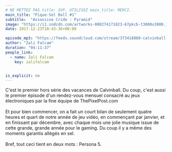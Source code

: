 ```yaml
---
# NE METTEZ PAS title: SVP. UTILISEZ main_title: MERCI.
main_title: "Pique-Sel Ball #1"
subtitle:  "Assassine Cride : Pyramid"
image: "https://i1.sndcdn.com/artworks-000274171823-67pkcb-t3000x3000.jpg"
date: 2017-12-23T10:43:36+00:00

episode_mp3: "https://feeds.soundcloud.com/stream/373418888-calvinball-radio-pique-sel-ball-1-assassine-cride-pyramid.mp3"
author: "Zali Falcam"
duration: "04:11:37"
people_link: 
  - name: Zali Falcam
    key: zalifalcam


is_explicit: no
---
```


<PodcastHeader/>

<!-- ECRIRE LA DESCRIPTION DE L'EPISODE SOUS CETTE LIGNE -->
C'est le premier hors série des vacances de Calvinball. Du coup, c'est aussi le premier épisode d'un rendez-vous mensuel consacré au jeux électroniques par la fine équipe de ThePixelPost.com<br><br>Et pour bien commencer, on a fait un court bilan de seulement quatre heures et quart de notre année de jeu vidéo, en commençant par janvier, et en finissant par décembre, avec chaque mois une jolie musique issue de cette grande, grande année pour le gaming. Du coup il y a même des moments garantis allégés en sel.<br><br>Bref, tout ceci tient en deux mots : Persona 5.


